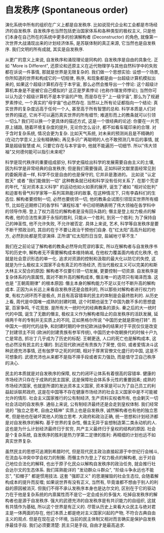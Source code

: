 # 自发秩序 (Spontaneous order)

演化系统中所有的组织在广义上都是自发秩序. 比如说现代企业和工会都是市场经济的自发秩序.
自发秩序也当然包括吏治国家体系和各种类型的极权主义,
只是他们本身在自己所在的系统中更多的扮演解构者 (Deconstructor) 的角色,
就像第一次世界大战涌现出来的计划经济体系, 是苏联体制的真正来源, 它当然也是自发秩序.
我们文明的所有成就, 其实是自发秩序.

从更广的意义上来说, 自发秩序和涌现理论是同构的. 自发秩序是自由的具象化.
正如 "More is Different", 还原论和还原主义在近代物理学与其他自然科学中的失败都在诉说一件事情,
那就是世界是无限复杂的. 我们做一个思想实验:
设想一个场景, 你所知道的世界和构成它的一切规律, 秩序,
和现象都是由一台超级计算机模拟出来的, 如果这个超级计算机存在于本宇宙,
那么必然会推导出一个悖论: 这个超级计算机本身是不是被它自己模拟的?
这正是罗素悖论 (也称作理发师悖论); 当然你可以认为这个超级计算机不是本宇宙的产物,
而是存在于"上一级宇宙", 那么为了规避罗素悖论, 一个真实的"母宇宙"也必然存在.
当然以上所有论证都指向一个结论: 真实世界的复杂度远高于任何一个人, 甚至高于所有智慧的总和.
科学本质是人们对世界的描述, 它尚不可以遍历真实世界的所有细节; 难道形而上的教条就可以引领一切么?
我们可以换一个更具体的描述方式, 这是一个很经典的论述: 你要在一片荒原上铺路,
随着环境复杂度的提升, 无论你怎么设计, 都不如看车辄印来的合理. 对于含时复杂系统,
情况会更为复杂. 比如天气系统, 对未来的预测尚且是不精确的 (在动力学意义上没有精确解);
再见多识广再聪明的人也不敢预测几年后的事情, 就算是超级智慧或 AI, 只要它存在与本宇宙中,
他就不能遍历一切细节. 所以"伟大领袖"又何德何能可以指引未来呢?

科学是现代秩序的重要组成部分, 科学史描绘出科学的发展需要自由主义的土壤,
因为科学是非常经典的自发秩序; 但是我们需要强调, 正如科研文献里面经常见到的委婉用语一样,
科学不仅是自由的也是保守的, 它并非是激进的。 比如说 "认定胜天" 或者 "我们能做到一切" 这种教条就已经和科学没有任何关系了.
在那个荒谬的年代, "反对资本主义科学" 的运动也如火如荼的展开,
诞生了诸如 "相对论批判" 和迫害有骨气科学家等一系列耳熟能详的故事, 在这种情况下,
只有李森科们的生态位. 解构者要控制一切, 必然也要统领一切, 他的教条会试图引领现实世界所有细节,
比如在近期修订的各学科 "课程标准" 中已经明确表明了伟大领袖在各学科中的领导作用.
登上了权力高位的解构者是没有回头路的; 僭主是登上权力极点的解构者, 他的合法性来源于永恒的胜利,
只能从一个胜利, 到另一个胜利; 为了保持自己的神圣性, 他不允许失败, 不允许被否定. 具体上来说, 艺术,
科学等自发秩序是要不断干预政治的, 其目的在于不要让政治干预他们自身. 在"红太阳"高高升起的地方,
必然到处都是荒谬演绎. 正所谓"红太阳烈日当空, 盐碱地寸草不生."

我们在之前论证了解构者的教条必然导向荒谬的事实, 所以在解构者与自发秩序书写的历史中,
解构者无不需要解构成本维持熵减, 在他权力覆盖面内格式化秩序, 也就是社会意识形态的单一化.
追求对资源的控制和汲取的最大化以防它的失控, 这就是为什么极权主义国家不会有真正的市场经济,
而当代极权主义可以完美的和斯大林主义契合的原因: 解构者不仅要引领一切发展, 更要控制一切资源.
自发秩序是复杂体系的内禀属性, 面对不断升高的解构成本, 僭主唯一的选项只有竭泽而渔.
这也是 "王朝周期律" 的根本原因: 僭主本身的解构能力不足以支付不断升高的解构成本.
正因为从长远上来看自发秩序还是会胜利的, 所以那些对解构者进行权力约束, 有权力闭环而不是极点,
并且有高容错率的民主的体制是会最终胜利的. 从历史上看, 周代是中国唯一成熟的封建时期,
这个时期也诞生了中国为数不多的思想盛宴, 百家争鸣, 千花竞放. 是所有大一统时代的经典教条的源头.
秦之后的大一统时代的中国, 诞生了无数的僭主, 极权主义作为解构者阻止的自发秩序的活跃发展,
延绵两千年的专制并无实质上的不同, 正如黑格尔所说 "中国历史就是原地打转". 而中国大一统时代的战争,
和封建时期的中世纪欧洲战争的结果对于平民仅仅是改变了封建领主不同 (欧洲的封建贵族有参军传统),
中国历史中改朝换代的时候十户九亡是常态, 抓壮丁几乎成为了历史的标配. 王朝更迭, 人口的死亡也是解构成本,
这也必然没有民主的土壤的. 到近现代欧洲还有贵族为了荣誉, 信仰, 或者爱情决斗这种武德充沛事情,
还有伽罗华之死的时期, 相对于厚黑官僚文化盛行的中国, 这是不可想象的.
武德充沛也从来都不是指不择手段或者实力强劲, 而是值守卫自己秩序的决心.

民主的本质就是对自发秩序的保障, 权力的闭环让体系有着很高的容错率.
健康的市场经济只存在于成熟的民主国家, 这是保障社会体系多元性的重要因素;
成熟的市场经济国家, 也就是所谓的发达资本主义国家, 资本家是可以为了自己员工的利益起诉联邦政府,
这是在中国等不存在健康市场经济的社会主义国家中是不可能被允许的情形.
社会主义国家推行的公有制经济, 生产资料实权者所有, 也会剿灭一切社会活动的自发秩序.
通俗上来说, 公有制经济最终还是会走到皇权体制. 我们经常说的 "独立之思考, 自由之精神" 实质上也是自发秩序,
诚然解构者也有他的独立思考, 但是他也在破坏其他人的独立思考. 大政府和政治正确,
统一思想和计划经济都是对自发秩序的解构. 基于世界的复杂性, 僭主无异于妄想制造第二类永动机的人.
这也是为什么计划经济最终归于贫穷, 共产主义最终归于皇权的结构的原因.
社会是个复杂系统, 自发秩序的胜利是热力学第二定律的胜利: 再精细的计划也远不如真实世界复杂.

虽然民主的思想可追溯到希腊时代, 但是现代民主政治直接起源于中世纪行会械斗,
在流血与冲突中学会权力的制衡. 而僭主作为登上了权力极点的解构者,
出于对自己地位合法化的解释, 也出于原子化民众以解构自发秩序的政治任务,
就会推行社会达尔文的生态体系. 我们耳熟能详的 "发动群众斗群众", "阶级斗争永远也不能忘",
"扣帽子" 都是惯用技法. 这套 "强即正义" 的思潮摧毁的社会生态位, 会随着解构成本的提升而反噬;
如果说世界有没有正义, 当然有, 毕竟谁都不想由于别人的利益的原因被消灭.
但我们不得不承认发秩序本身也是达尔文的, 区别在于它的驱动力在于他是复杂系统的内禀属性而不是它一定会成长的多强大.
吃掉自发秩序的解构者也是源于自发秩序. 强大的武德充沛的自发秩序是有共识能力的自组织,
这就有共情作为基础, 所以这个世界是有正义的. 尽管从历史上来看大众民主与绝对君主是一体两面的存在,
他们本质上都是绝对主义国家兴起的产物, 不符合古典自由主义的观点. 但是在现在这个环境,
当前的民主体制又相对而言确实是保护自发秩序最佳手段. 我们必须要清楚: 民主只是手段, 自由才是最高追求.
